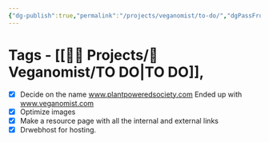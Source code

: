 ```yaml
---
{"dg-publish":true,"permalink":"/projects/veganomist/to-do/","dgPassFrontmatter":true,"noteIcon":"3","created":"2023-11-14T21:08:36.973+05:30","updated":"2024-02-26T02:52:11.366+05:30"}
---
```


# Tags - [[👷🏻 Projects/🌵 Veganomist/TO DO\|TO DO]],

- [x] Decide on the name
	www.plantpoweredsociety.com
	Ended up with www.veganomist.com
- [x] Optimize images
- [x] Make a resource page with all the internal and external links
- [x] Drwebhost for hosting.